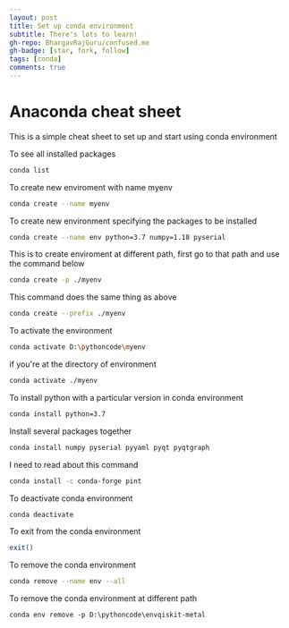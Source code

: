 ```yaml
---
layout: post
title: Set up conda environment
subtitle: There's lots to learn!
gh-repo: BhargavRajGuru/confused.me
gh-badge: [star, fork, follow]
tags: [conda]
comments: true
---
```


# Anaconda cheat sheet

This is a simple cheat sheet to set up and start using conda environment

To see all installed packages

 
```bash
conda list
```

To create new enviroment with name myenv

```bash
conda create --name myenv
```

To create new environment specifying the packages to be installed

```bash
conda create --name env python=3.7 numpy=1.18 pyserial
```

This is to create enviroment at different path, first go to that path and use the command below

```bash
conda create -p ./myenv
```

This command does the same thing as above

```bash
conda create --prefix ./myenv
```

To activate the environment

```bash
conda activate D:\pythoncode\myenv
```

if you're at the directory of environment

```bash
conda activate ./myenv
```

To install python with a particular version in conda environment

```bash
conda install python=3.7
```

Install several packages together
```bash
conda install numpy pyserial pyyaml pyqt pyqtgraph
```

I need to read about this command

```bash
conda install -c conda-forge pint
```

To deactivate conda environment

```bash
conda deactivate
```

To exit from the conda environment

```bash
exit()
```

To remove the conda environment

```bash
conda remove --name env --all
```

To remove the conda environment at different path

```console
conda env remove -p D:\pythoncode\envqiskit-metal
```
